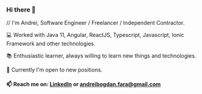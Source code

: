 ### Hi there 👋

// I'm Andrei, Software Engineer / Freelancer / Independent Contractor. 

💻  Worked with Java 11, Angular, ReactJS, Typescript, Javascript, Ionic Framework and other technologies. 

📚 Enthusiastic learner, always willing to learn new things and technologies.

💬 Currently I'm open to new positions. 

#### 📫 Reach me on: [LinkedIn](https://www.linkedin.com/in/andrei-bogdan-fara-b93123110/) or andreibogdan.fara@gmail.com
<!--
**fbandrei/fbandrei** is a ✨ _special_ ✨ repository because its `README.md` (this file) appears on your GitHub profile.

Here are some ideas to get you started:

- 🔭 I’m currently working for Ser
- 🌱 I’m currently learning ...
- 👯 I’m looking to collaborate on ...
- 🤔 I’m looking for help with ...
- 💬 Ask me about Java, Javascript, Typescript, Angular, Ionic Framework
- 📫 How to reach me: 
- 😄 Pronouns: ...
- ⚡ Fun fact: ...
-->
